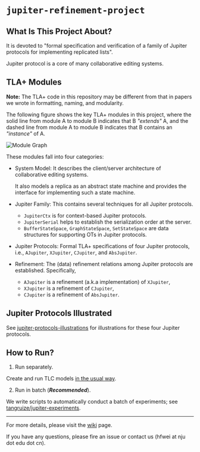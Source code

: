 # `jupiter-refinement-project`

## What Is This Project About?
It is devoted to "formal specification and verification of a family of Jupiter protocols 
for implementing replicated lists".

Jupiter protocol is a core of many collaborative editing systems.

## TLA+ Modules

**Note:** The TLA+ code in this repository may be different from that in papers
we wrote in formatting, naming, and modularity.

The following figure shows the key TLA+ modules in this project,
where the solid line from module A to module B indicates that B *"extends"* A,
and the dashed line from module A to module B indicates that B contains an *"instance"* of A.

![Module Graph](https://github.com/hengxin/jupiter-refinement-project/wiki/modules.png)

These modules fall into four categories:
- System Model:
  It describes the client/server architecture of collaborative editing systems.

  It also models a replica as an abstract state machine 
  and provides the interface for implementing such a state machine.
- Jupiter Family: 
  This contains several techniques for all Jupiter protocols.
  - `JupiterCtx` is for context-based Jupiter protocols.
  - `JupiterSerial` helps to establish the serialization order at the server.
  - `BufferStateSpace`, `GraphStateSpace`, `SetStateSpace` are data structures for supporting OTs in Jupiter protocols.
- Jupiter Protocols: 
  Formal TLA+ specifications of four Jupiter protocols, i.e., `AJupiter`, `XJupiter`, `CJupiter`, and `AbsJupiter`.
- Refinement: 
  The (data) refinement relations among Jupiter protocols are established.
  Specifically, 
  - `AJupiter` is a refinement (a.k.a implementation) of `XJupiter`,
  - `XJupiter` is a refinement of `CJupiter`, 
  - `CJupiter` is a refinement of `AbsJupiter`.

## Jupiter Protocols Illustrated
See [jupiter-protocols-illustrations](https://github.com/hengxin/jupiter-refinement-project/jupiter-protocols-illustrations)
for illustrations for these four Jupiter protocols.

## How to Run?

1. Run separately.

Create and run TLC models [in the usual way](https://tla.msr-inria.inria.fr/tlatoolbox/doc/model/model.html).

2. Run in batch (***Recommended***).

We write scripts to automatically conduct a batch of experiments;
see [tangruize/jupiter-experiments](https://github.com/tangruize/jupiter-experiments/tree/master).

---
For more details, please visit the [wiki](https://github.com/hengxin/jupiter-refinement-project/wiki) page.

If you have any questions, please fire an issue or contact us (hfwei at nju dot edu dot cn).

